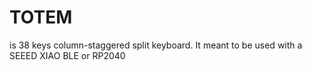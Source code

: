# TOTEM
is 38 keys column-staggered split keyboard. It meant to be used with a SEEED XIAO BLE or RP2040
